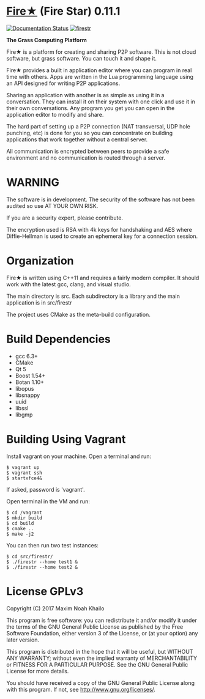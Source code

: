 [Fire★](http://www.firestr.com) (Fire Star) 0.11.1
===================================================================

[![Documentation Status](https://readthedocs.org/projects/fire/badge/?version=latest)](https://readthedocs.org/projects/fire/?badge=latest)
[![firestr](https://snapcraft.io/firestr/badge.svg)](https://snapcraft.io/firestr)

**The Grass Computing Platform**

Fire★ is a platform for creating and sharing P2P software.
This is not cloud software, but grass software.
You can touch it and shape it.

Fire★ provides a built in application editor where you can program in 
real time with others. Apps are written in the Lua programming language
using an API designed for writing P2P applications. 

Sharing an application with another is as simple as using it in a conversation. 
They can install it on their system with one click and use it in their own conversations.
Any program you get you can open in the application editor to modify and share.

The hard part of setting up a P2P connection (NAT transversal, UDP hole punching, etc)
is done for you so you can concentrate on building applications that work together
without a central server. 

All communication is encrypted between peers to provide a safe environment and 
no communication is routed through a server.

WARNING
===================================================================

The software is in development. The security of the software has
not been audited so use AT YOUR OWN RISK.

If you are a security expert, please contribute.

The encryption used is RSA with 4k keys for handshaking and AES where 
Diffie-Hellman is used to create an ephemeral key for a connection session.

Organization
===================================================================

Fire★ is written using C++11 and requires a fairly modern compiler.
It should work with the latest gcc, clang, and visual studio. 

The main directory is src. Each subdirectory is a library and
the main application is in src/firestr

The project uses CMake as the meta-build configuration.

Build Dependencies
===================================================================

* gcc 6.3+
* CMake
* Qt 5 
* Boost 1.54+
* Botan 1.10+
* libopus
* libsnappy
* uuid
* libssl
* libgmp

Building Using Vagrant
===================================================================

Install vagrant on your machine. Open a terminal and run:

    $ vagrant up
    $ vagrant ssh
    $ startxfce4&

If asked, password is 'vagrant'.

Open terminal in the VM and run:

    $ cd /vagrant
    $ mkdir build
    $ cd build
    $ cmake ..
    $ make -j2

You can then run two test instances:

    $ cd src/firestr/
    $ ./firestr --home test1 &
    $ ./firestr --home test2 &


License GPLv3
===================================================================

Copyright (C) 2017  Maxim Noah Khailo
 
This program is free software: you can redistribute it and/or modify
it under the terms of the GNU General Public License as published by
the Free Software Foundation, either version 3 of the License, or
(at your option) any later version.
 
This program is distributed in the hope that it will be useful,
but WITHOUT ANY WARRANTY; without even the implied warranty of
MERCHANTABILITY or FITNESS FOR A PARTICULAR PURPOSE.  See the
GNU General Public License for more details.
 
You should have received a copy of the GNU General Public License
along with this program.  If not, see <http://www.gnu.org/licenses/>.

